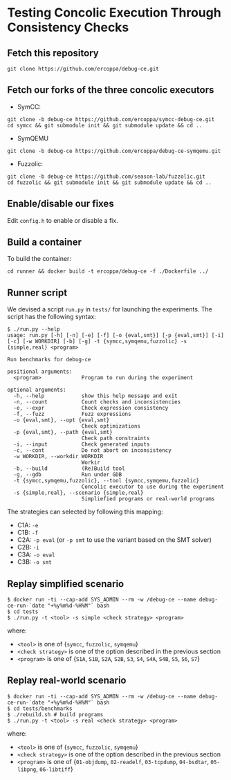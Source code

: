 # Testing Concolic Execution Through Consistency Checks

## Fetch this repository
```
git clone https://github.com/ercoppa/debug-ce.git
```

## Fetch our forks of the three concolic executors
- SymCC:
```
git clone -b debug-ce https://github.com/ercoppa/symcc-debug-ce.git
cd symcc && git submodule init && git submodule update && cd ..
```
- SymQEMU
```
git clone -b debug-ce https://github.com/ercoppa/debug-ce-symqemu.git
```
- Fuzzolic:
```
git clone -b debug-ce https://github.com/season-lab/fuzzolic.git
cd fuzzolic && git submodule init && git submodule update && cd ..
```

## Enable/disable our fixes
Edit `config.h` to enable or disable a fix. 

## Build a container
To build the container:
```
cd runner && docker build -t ercoppa/debug-ce -f ./Dockerfile ../
```

## Runner script
We devised a script `run.py` in `tests/` for launching the experiments. The script has the following syntax:
```
$ ./run.py --help
usage: run.py [-h] [-n] [-e] [-f] [-o {eval,smt}] [-p {eval,smt}] [-i] [-c] [-w WORKDIR] [-b] [-g] -t {symcc,symqemu,fuzzolic} -s {simple,real} <program>

Run benchmarks for debug-ce

positional arguments:
  <program>             Program to run during the experiment

optional arguments:
  -h, --help            show this help message and exit
  -n, --count           Count checks and inconsistencies
  -e, --expr            Check expression consistency
  -f, --fuzz            Fuzz expressions
  -o {eval,smt}, --opt {eval,smt}
                        Check optimizations
  -p {eval,smt}, --path {eval,smt}
                        Check path constraints
  -i, --input           Check generated inputs
  -c, --cont            Do not abort on inconsistency
  -w WORKDIR, --workdir WORKDIR
                        Workir
  -b, --build           (Re)Build tool
  -g, --gdb             Run under GDB
  -t {symcc,symqemu,fuzzolic}, --tool {symcc,symqemu,fuzzolic}
                        Concolic executor to use during the experiment
  -s {simple,real}, --scenario {simple,real}
                        Simpliefied programs or real-world programs
```
The strategies can selected by following this mapping:
   * C1A: `-e`
   * C1B: `-f`
   * C2A: `-p eval` (or `-p smt` to use the variant based on the SMT solver)
   * C2B: `-i`
   * C3A: `-o eval`
   * C3B: `-o smt`


## Replay simplified scenario
```
$ docker run -ti --cap-add SYS_ADMIN --rm -w /debug-ce --name debug-ce-run-`date "+%y%m%d-%H%M"` bash
$ cd tests
$ ./run.py -t <tool> -s simple <check strategy> <program>
```
where:
 * `<tool>` is one of {`symcc`, `fuzzolic`, `symqemu`} 
 * `<check strategy>` is one of the option described in the previous section
 * `<program>` is one of {`S1A`, `S1B`, `S2A`, `S2B`, `S3`, `S4`, `S4A`, `S4B`, `S5`, `S6`, `S7`} 

## Replay real-world scenario
```
$ docker run -ti --cap-add SYS_ADMIN --rm -w /debug-ce --name debug-ce-run-`date "+%y%m%d-%H%M"` bash
$ cd tests/benchmarks
$ ./rebuild.sh # build programs
$ ./run.py -t <tool> -s real <check strategy> <program>
```
where:
 * `<tool>` is one of {`symcc`, `fuzzolic`, `symqemu`} 
 * `<check strategy>` is one of the option described in the previous section
 * `<program>` is one of {`01-objdump`, `02-readelf`, `03-tcpdump`, `04-bsdtar`, `05-libpng`, `06-libtiff`} 